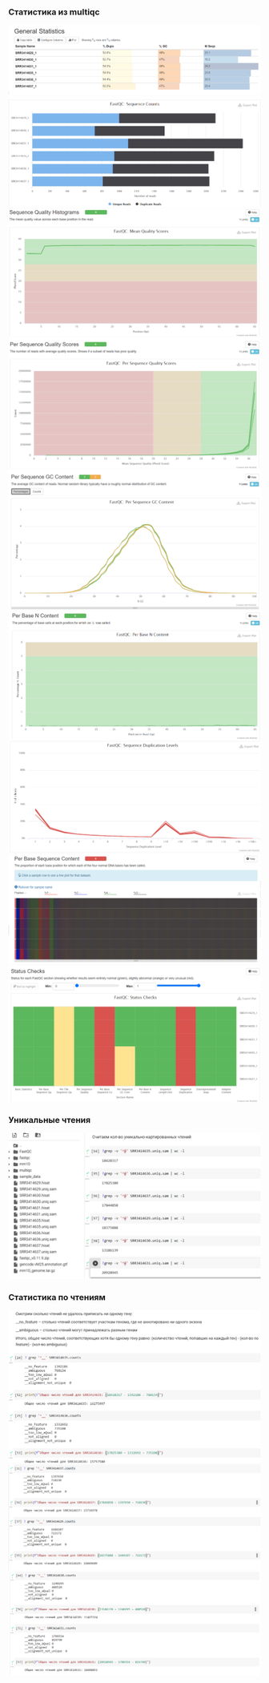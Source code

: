 ### Статистика из multiqc
![](https://github.com/kolbunovaa/images/blob/main/2021-11-26_00-34-58.png)
![](https://github.com/kolbunovaa/images/blob/main/2021-11-26_00-35-30.png)
![](https://github.com/kolbunovaa/images/blob/main/2021-11-26_00-36-00.png)
![](https://github.com/kolbunovaa/images/blob/main/2021-11-26_00-36-21.png)
![](https://github.com/kolbunovaa/images/blob/main/2021-11-26_00-37-03.png)
![](https://github.com/kolbunovaa/images/blob/main/2021-11-26_00-37-40.png)
![](https://github.com/kolbunovaa/images/blob/main/2021-11-26_00-38-03.png)
![](https://github.com/kolbunovaa/images/blob/main/2021-11-26_00-38-36.png)
![](https://github.com/kolbunovaa/images/blob/main/2021-11-26_00-39-05.png)

### Уникальные чтения
![](https://github.com/kolbunovaa/images/blob/main/2021-11-26_02-55-53.png)

### Статистика по чтениям
![](https://github.com/kolbunovaa/images/blob/main/2021-11-26_16-44-09.png)
![](https://github.com/kolbunovaa/images/blob/main/2021-11-26_16-44-58.png)
![](https://github.com/kolbunovaa/images/blob/main/2021-11-26_16-45-23.png)
